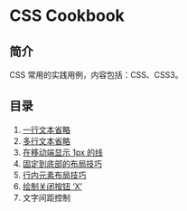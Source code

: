 # CSS Cookbook

## 简介

CSS 常用的实践用例，内容包括：CSS、CSS3。

## 目录

1. [一行文本省略](docs/one_line_text_omitted.md)
2. [多行文本省略](docs/multi_line_text_omitted.md)
3. [在移动端显示 1px 的线](docs/1px_line_on_mobile.md)
4. [固定到底部的布局技巧](fixed_on_the_end.md)
5. [行内元素布局技巧](docs/layout_by_inline_block.md)
6. [绘制关闭按钮 ‘X’](docs/drawing_close_btn.md)
7. 文字间距控制

